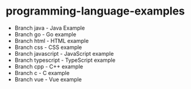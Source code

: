# programming-language-examples

- Branch java - Java Example
- Branch go - Go example
- Branch html - HTML example
- Branch css - CSS example
- Branch javascript - JavaScript example
- Branch typescript - TypeScript example
- Branch cpp - C++ example
- Branch c - C example
- Branch vue - Vue example
